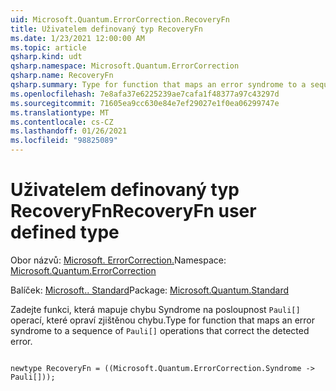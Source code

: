 ```yaml
---
uid: Microsoft.Quantum.ErrorCorrection.RecoveryFn
title: Uživatelem definovaný typ RecoveryFn
ms.date: 1/23/2021 12:00:00 AM
ms.topic: article
qsharp.kind: udt
qsharp.namespace: Microsoft.Quantum.ErrorCorrection
qsharp.name: RecoveryFn
qsharp.summary: Type for function that maps an error syndrome to a sequence of `Pauli[]` operations that correct the detected error.
ms.openlocfilehash: 7e8afa37e6225239ae7cafa1f48377a97c43297d
ms.sourcegitcommit: 71605ea9cc630e84e7ef29027e1f0ea06299747e
ms.translationtype: MT
ms.contentlocale: cs-CZ
ms.lasthandoff: 01/26/2021
ms.locfileid: "98825089"
---
```

# <a name="recoveryfn-user-defined-type"></a><span data-ttu-id="b9fd4-102">Uživatelem definovaný typ RecoveryFn</span><span class="sxs-lookup"><span data-stu-id="b9fd4-102">RecoveryFn user defined type</span></span>

<span data-ttu-id="b9fd4-103">Obor názvů: [Microsoft. ErrorCorrection.](xref:Microsoft.Quantum.ErrorCorrection)</span><span class="sxs-lookup"><span data-stu-id="b9fd4-103">Namespace: [Microsoft.Quantum.ErrorCorrection](xref:Microsoft.Quantum.ErrorCorrection)</span></span>

<span data-ttu-id="b9fd4-104">Balíček: [Microsoft.. Standard](https://nuget.org/packages/Microsoft.Quantum.Standard)</span><span class="sxs-lookup"><span data-stu-id="b9fd4-104">Package: [Microsoft.Quantum.Standard](https://nuget.org/packages/Microsoft.Quantum.Standard)</span></span>


<span data-ttu-id="b9fd4-105">Zadejte funkci, která mapuje chybu Syndrome na posloupnost `Pauli[]` operací, které opraví zjištěnou chybu.</span><span class="sxs-lookup"><span data-stu-id="b9fd4-105">Type for function that maps an error syndrome to a sequence of `Pauli[]` operations that correct the detected error.</span></span>

```qsharp

newtype RecoveryFn = ((Microsoft.Quantum.ErrorCorrection.Syndrome -> Pauli[]));
```

